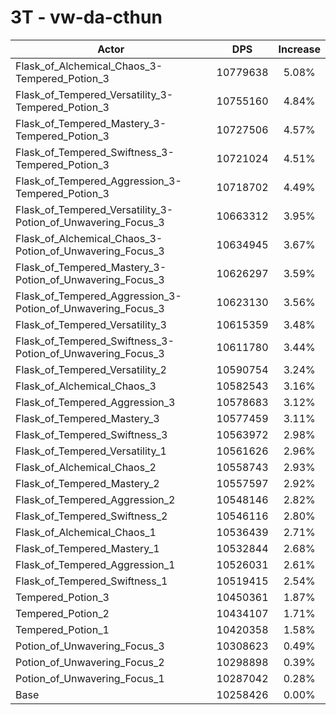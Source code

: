 # 3T - vw-da-cthun
| Actor | DPS | Increase |
|---|:---:|:---:|
|Flask_of_Alchemical_Chaos_3-Tempered_Potion_3|10779638|5.08%|
|Flask_of_Tempered_Versatility_3-Tempered_Potion_3|10755160|4.84%|
|Flask_of_Tempered_Mastery_3-Tempered_Potion_3|10727506|4.57%|
|Flask_of_Tempered_Swiftness_3-Tempered_Potion_3|10721024|4.51%|
|Flask_of_Tempered_Aggression_3-Tempered_Potion_3|10718702|4.49%|
|Flask_of_Tempered_Versatility_3-Potion_of_Unwavering_Focus_3|10663312|3.95%|
|Flask_of_Alchemical_Chaos_3-Potion_of_Unwavering_Focus_3|10634945|3.67%|
|Flask_of_Tempered_Mastery_3-Potion_of_Unwavering_Focus_3|10626297|3.59%|
|Flask_of_Tempered_Aggression_3-Potion_of_Unwavering_Focus_3|10623130|3.56%|
|Flask_of_Tempered_Versatility_3|10615359|3.48%|
|Flask_of_Tempered_Swiftness_3-Potion_of_Unwavering_Focus_3|10611780|3.44%|
|Flask_of_Tempered_Versatility_2|10590754|3.24%|
|Flask_of_Alchemical_Chaos_3|10582543|3.16%|
|Flask_of_Tempered_Aggression_3|10578683|3.12%|
|Flask_of_Tempered_Mastery_3|10577459|3.11%|
|Flask_of_Tempered_Swiftness_3|10563972|2.98%|
|Flask_of_Tempered_Versatility_1|10561626|2.96%|
|Flask_of_Alchemical_Chaos_2|10558743|2.93%|
|Flask_of_Tempered_Mastery_2|10557597|2.92%|
|Flask_of_Tempered_Aggression_2|10548146|2.82%|
|Flask_of_Tempered_Swiftness_2|10546116|2.80%|
|Flask_of_Alchemical_Chaos_1|10536439|2.71%|
|Flask_of_Tempered_Mastery_1|10532844|2.68%|
|Flask_of_Tempered_Aggression_1|10526031|2.61%|
|Flask_of_Tempered_Swiftness_1|10519415|2.54%|
|Tempered_Potion_3|10450361|1.87%|
|Tempered_Potion_2|10434107|1.71%|
|Tempered_Potion_1|10420358|1.58%|
|Potion_of_Unwavering_Focus_3|10308623|0.49%|
|Potion_of_Unwavering_Focus_2|10298898|0.39%|
|Potion_of_Unwavering_Focus_1|10287042|0.28%|
|Base|10258426|0.00%|
